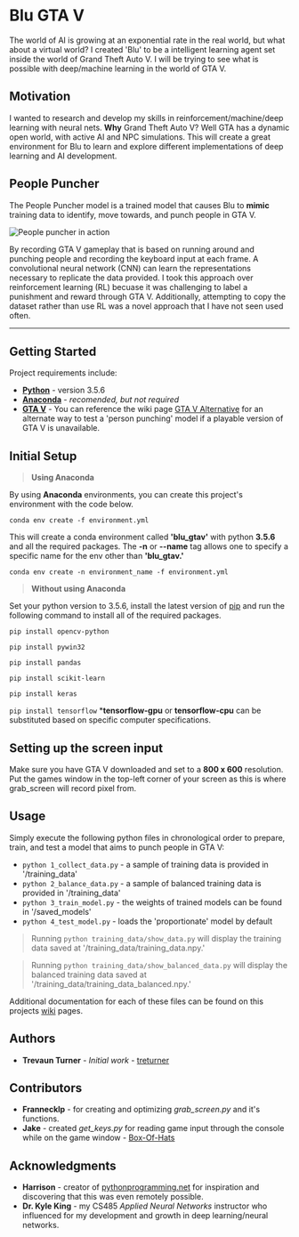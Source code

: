 # Blu GTA V

The world of AI is growing at an exponential rate in the real world, but what about a virtual world? I created 'Blu' to be a intelligent learning agent set inside the world of Grand Theft Auto V. I will be trying to see what is possible with deep/machine learning in the world of GTA V.

## Motivation

I wanted to research and develop my skills in reinforcement/machine/deep learning with neural nets. **Why** Grand Theft Auto V? Well GTA has a dynamic open world, with active AI and NPC simulations. This will create a great environment for Blu to learn and explore different implementations of deep learning and AI development. 

## People Puncher

The People Puncher model is a trained model that causes Blu to **mimic** training data to identify, move towards, and punch people in GTA V.


![People puncher in action](https://github.com/westpoint-neural-networks/final-project-treturner/blob/master/assets/people_puncher.gif)


By recording GTA V gameplay that is based on running around and punching people and recording the keyboard input at each frame. A convolutional neural network (CNN) can learn the representations necessary to replicate the data provided. I took this approach over reinforcement learning (RL) becuase it was challenging to label a punishment and reward through GTA V. Additionally, attempting to copy the dataset rather than use RL was a novel approach that I have not seen used often. 

---

## Getting Started 
Project requirements include:
* **[Python](https://www.python.org/downloads/release/python-356/)** - version 3.5.6
* **[Anaconda](https://www.anaconda.com/products/individual)** - *recomended, but not required*
* **[GTA V](https://store.steampowered.com/app/271590/Grand_Theft_Auto_V/)** - You can reference the wiki page [GTA V Alternative](https://github.com/westpoint-neural-networks/final-project-treturner/wiki/GTA-V-Alternative) for an alternate way to test a 'person punching' model if a playable version of GTA V is unavailable. 


## Initial Setup

> **Using Anaconda**

By using **Anaconda** environments, you can create this project's environment with the code below.
```
conda env create -f environment.yml
```

This will create a conda environment called **'blu_gtav'** with python **3.5.6** and all the required packages. The **-n** or **--name** tag allows one to specify a specific name for the env other than **'blu_gtav.'**
```
conda env create -n environment_name -f environment.yml
```

> **Without using Anaconda**

Set your python version to 3.5.6, install the latest version of [pip](https://pip.pypa.io/en/stable/installing/) and run the following command to install all of the required packages.

`pip install opencv-python`

`pip install pywin32`

`pip install pandas`

`pip install scikit-learn`

`pip install keras`

`pip install tensorflow` ***tensorflow-gpu** or **tensorflow-cpu** can be substituted based on specific computer specifications.

## Setting up the screen input
Make sure you have GTA V downloaded and set to a **800 x 600** resolution. Put the games window in the top-left corner of your screen as this is where grab_screen will record pixel from.

## Usage
Simply execute the following python files in chronological order to prepare, train, and test a model that aims to punch people in GTA V:
* `python 1_collect_data.py` - a sample of training data is provided in '/training_data'
* `python 2_balance_data.py` - a sample of balanced training data is provided in '/training_data'
* `python 3_train_model.py` - the weights of trained models can be found in '/saved_models'
* `python 4_test_model.py` - loads the 'proportionate' model by default

> Running `python training_data/show_data.py` will display the training data saved at '/training_data/training_data.npy.' 

> Running `python training_data/show_balanced_data.py` will display the balanced training data saved at '/training_data/training_data_balanced.npy.' 

Additional documentation for each of these files can be found on this projects [wiki](https://github.com/westpoint-neural-networks/final-project-treturner/wiki) pages.

## Authors
* **Trevaun Turner** - *Initial work* - [treturner](https://github.com/treturner/)

## Contributors
* **Frannecklp** - for creating and optimizing *grab_screen.py* and it's functions.
* **Jake** - created *get_keys.py* for reading game input through the console while on the game window - [Box-Of-Hats](https://github.com/Box-Of-Hats)

## Acknowledgments
* **Harrison** - creator of [pythonprogramming.net](https://pythonprogramming.net) for inspiration and discovering that this was even remotely possible.
* **Dr. Kyle King** - my CS485 *Applied Neural Networks* instructor who influenced for my development and growth in deep learning/neural networks.

